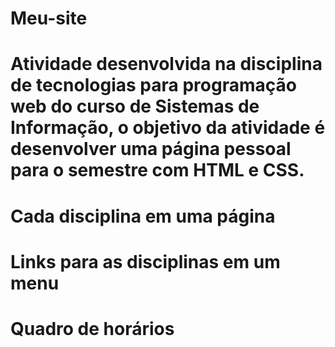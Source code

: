 # Meu-site

# Atividade desenvolvida na disciplina de tecnologias para programação web do curso de Sistemas de Informação, o objetivo da atividade é desenvolver uma página pessoal para o semestre com HTML e CSS.

# Cada disciplina em uma página
# Links para as disciplinas em um menu
# Quadro de horários
